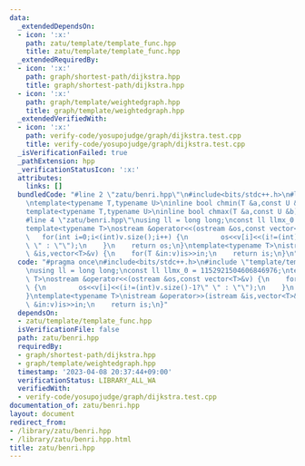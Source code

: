 ```yaml
---
data:
  _extendedDependsOn:
  - icon: ':x:'
    path: zatu/template/template_func.hpp
    title: zatu/template/template_func.hpp
  _extendedRequiredBy:
  - icon: ':x:'
    path: graph/shortest-path/dijkstra.hpp
    title: graph/shortest-path/dijkstra.hpp
  - icon: ':x:'
    path: graph/template/weightedgraph.hpp
    title: graph/template/weightedgraph.hpp
  _extendedVerifiedWith:
  - icon: ':x:'
    path: verify-code/yosupojudge/graph/dijkstra.test.cpp
    title: verify-code/yosupojudge/graph/dijkstra.test.cpp
  _isVerificationFailed: true
  _pathExtension: hpp
  _verificationStatusIcon: ':x:'
  attributes:
    links: []
  bundledCode: "#line 2 \"zatu/benri.hpp\"\n#include<bits/stdc++.h>\n#line 3 \"zatu/template/template_func.hpp\"\
    \ntemplate<typename T,typename U>\ninline bool chmin(T &a,const U &b){return (a>b?a=b,true:false);}\n\
    template<typename T,typename U>\ninline bool chmax(T &a,const U &b){return (a<b?a=b,true:false);}\n\
    #line 4 \"zatu/benri.hpp\"\nusing ll = long long;\nconst ll llmx_0 = 1152921504606846976;\n\
    template<typename T>\nostream &operator<<(ostream &os,const vector<T>&v) {\n \
    \   for(int i=0;i<(int)v.size();i++) {\n        os<<v[i]<<(i!=(int)v.size()-1?\"\
    \ \" : \"\");\n    }\n    return os;\n}\ntemplate<typename T>\nistream &operator>>(istream\
    \ &is,vector<T>&v) {\n    for(T &in:v)is>>in;\n    return is;\n}\n"
  code: "#pragma once\n#include<bits/stdc++.h>\n#include \"template/template_func.hpp\"\
    \nusing ll = long long;\nconst ll llmx_0 = 1152921504606846976;\ntemplate<typename\
    \ T>\nostream &operator<<(ostream &os,const vector<T>&v) {\n    for(int i=0;i<(int)v.size();i++)\
    \ {\n        os<<v[i]<<(i!=(int)v.size()-1?\" \" : \"\");\n    }\n    return os;\n\
    }\ntemplate<typename T>\nistream &operator>>(istream &is,vector<T>&v) {\n    for(T\
    \ &in:v)is>>in;\n    return is;\n}"
  dependsOn:
  - zatu/template/template_func.hpp
  isVerificationFile: false
  path: zatu/benri.hpp
  requiredBy:
  - graph/shortest-path/dijkstra.hpp
  - graph/template/weightedgraph.hpp
  timestamp: '2023-04-08 20:37:44+09:00'
  verificationStatus: LIBRARY_ALL_WA
  verifiedWith:
  - verify-code/yosupojudge/graph/dijkstra.test.cpp
documentation_of: zatu/benri.hpp
layout: document
redirect_from:
- /library/zatu/benri.hpp
- /library/zatu/benri.hpp.html
title: zatu/benri.hpp
---
```


